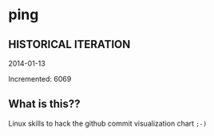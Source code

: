 # ping

## HISTORICAL ITERATION
2014-01-13

Incremented: 6069

## What is this?? 
Linux skills to hack the github commit visualization chart `;-)`
